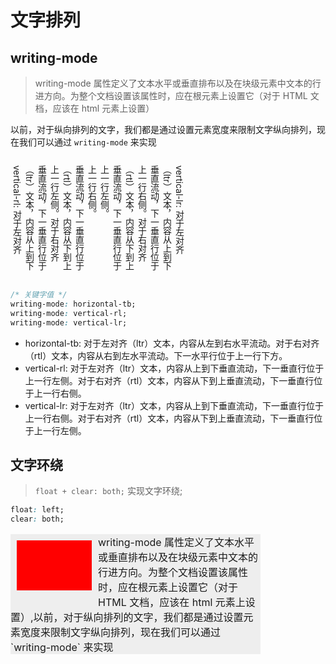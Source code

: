 # 文字排列

## writing-mode

> writing-mode 属性定义了文本水平或垂直排布以及在块级元素中文本的行进方向。为整个文档设置该属性时，应在根元素上设置它（对于 HTML 文档，应该在 html 元素上设置）

以前，对于纵向排列的文字，我们都是通过设置元素宽度来限制文字纵向排列，现在我们可以通过 `writing-mode` 来实现

<div style="height: 200px; display: flex;">
  <p style="writing-mode: vertical-lr;">vertical-rl: 对于左对齐（ltr）文本，内容从上到下垂直流动，下一垂直行位于上一行左侧。对于右对齐（rtl）文本，内容从下到上垂直流动，下一垂直行位于上一行右侧。</p>
  <p style="writing-mode: vertical-rl;">vertical-lr: 对于左对齐（ltr）文本，内容从上到下垂直流动，下一垂直行位于上一行右侧。对于右对齐（rtl）文本，内容从下到上垂直流动，下一垂直行位于上一行左侧。</p>
</div>

``` css
/* 关键字值 */
writing-mode: horizontal-tb;
writing-mode: vertical-rl;
writing-mode: vertical-lr;
```

- horizontal-tb: 对于左对齐（ltr）文本，内容从左到右水平流动。对于右对齐（rtl）文本，内容从右到左水平流动。下一水平行位于上一行下方。
- vertical-rl: 对于左对齐（ltr）文本，内容从上到下垂直流动，下一垂直行位于上一行左侧。对于右对齐（rtl）文本，内容从下到上垂直流动，下一垂直行位于上一行右侧。
- vertical-lr: 对于左对齐（ltr）文本，内容从上到下垂直流动，下一垂直行位于上一行右侧。对于右对齐（rtl）文本，内容从下到上垂直流动，下一垂直行位于上一行左侧。

## 文字环绕

> `float + clear: both;` 实现文字环绕;

``` css
float: left;
clear: both;
```

<div style="width: 400px; background: #eee;">
  <div style="width: 120px; height: 80px; background: #f00; float: left; clear: both; margin: 10px; align: center;"></div>
  <p style="font-size: 16px">writing-mode 属性定义了文本水平或垂直排布以及在块级元素中文本的行进方向。为整个文档设置该属性时，应在根元素上设置它（对于 HTML 文档，应该在 html 元素上设置）,以前，对于纵向排列的文字，我们都是通过设置元素宽度来限制文字纵向排列，现在我们可以通过 `writing-mode` 来实现</p>
</div>
